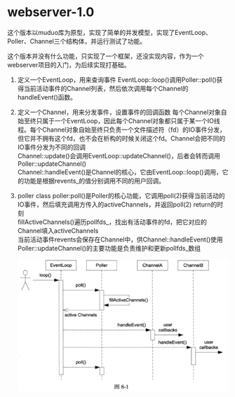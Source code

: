 # webserver-1.0
这个版本以muduo库为原型，实现了简单的并发模型，实现了EventLoop、Poller、Channel三个结构体，并运行测试了功能。

这个版本并没有什么功能，只实现了一个框架，还没实现内容，作为一个webserver项目的入门，为后续实现打基础。
   
1. 定义一个EventLoop，用来查询事件
   EventLoop::loop()调用Poller::poll()获得当前活动事件的Channel列表，然后依次调用每个Channel的handleEvent()函数。

2. 定义一个Channel，用来分发事件，设置事件的回调函数
       每个Channel对象自始至终只属于一个EventLoop，因此每个Channel对象都只属于某一个IO线程。每个Channel对象自始至终只负责一个文件描述符（fd）的IO事件分发，但它并不拥有这个fd，也不会在析构的时候关闭这个fd。Channel会把不同的IO事件分发为不同的回调  
    Channel::update()会调用EventLoop::updateChannel()，后者会转而调用Poller::updateChannel()  
   Channel::handleEvent()是Channel的核心，它由EventLoop::loop()调用，它的功能是根据revents_的值分别调用不同的用户回调。

3. poller class
    poller:poll()是Poller的核心功能，它调用poll(2)获得当前活动的IO事件，然后填充调用方传入的activeChannels，并返回poll(2) return的时刻  
    fillActiveChannels()遍历pollfds_，找出有活动事件的fd，把它对应的Channel填入activeChannels  
    当前活动事件revents会保存在Channel中，供Channel::handleEvent()使用  
    Poller::updateChannel()的主要功能是负责维护和更新pollfds_数组  


   ![proactor.png](./proactor.png)